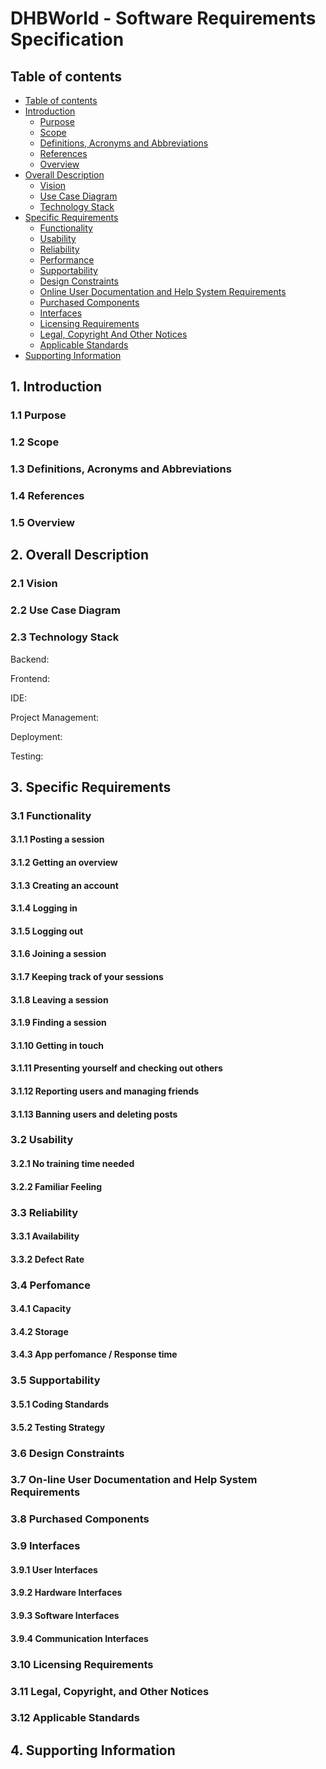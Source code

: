# DHBWorld - Software Requirements Specification 

## Table of contents
- [Table of contents](#table-of-contents)
- [Introduction](#1-introduction)
    - [Purpose](#11-purpose)
    - [Scope](#12-scope)
    - [Definitions, Acronyms and Abbreviations](#13-definitions-acronyms-and-abbreviations)
    - [References](#14-references)
    - [Overview](#15-overview)
- [Overall Description](#2-overall-description)
    - [Vision](#21-vision)
    - [Use Case Diagram](#22-use-case-diagram)
	- [Technology Stack](#23-technology-stack)
- [Specific Requirements](#3-specific-requirements)
    - [Functionality](#31-functionality)
    - [Usability](#32-usability)
    - [Reliability](#33-reliability)
    - [Performance](#34-performance)
    - [Supportability](#35-supportability)
    - [Design Constraints](#36-design-constraints)
    - [Online User Documentation and Help System Requirements](#37-on-line-user-documentation-and-help-system-requirements)
    - [Purchased Components](#purchased-components)
    - [Interfaces](#39-interfaces)
    - [Licensing Requirements](#310-licensing-requirements)
    - [Legal, Copyright And Other Notices](#311-legal-copyright-and-other-notices)
    - [Applicable Standards](#312-applicable-standards)
- [Supporting Information](#4-supporting-information)

## 1. Introduction

### 1.1 Purpose


### 1.2 Scope


### 1.3 Definitions, Acronyms and Abbreviations


### 1.4 References

### 1.5 Overview

## 2. Overall Description

### 2.1 Vision

### 2.2 Use Case Diagram

### 2.3 Technology Stack

Backend:

Frontend:

IDE:

Project Management:

Deployment:


Testing:


## 3. Specific Requirements

### 3.1 Functionality


#### 3.1.1 Posting a session

#### 3.1.2 Getting an overview


#### 3.1.3 Creating an account

#### 3.1.4 Logging in


#### 3.1.5 Logging out


#### 3.1.6 Joining a session

#### 3.1.7 Keeping track of your sessions

#### 3.1.8 Leaving a session

#### 3.1.9 Finding a session

#### 3.1.10 Getting in touch

#### 3.1.11 Presenting yourself and checking out others

#### 3.1.12 Reporting users and managing friends

#### 3.1.13 Banning users and deleting posts

### 3.2 Usability

#### 3.2.1 No training time needed

#### 3.2.2 Familiar Feeling

### 3.3 Reliability

#### 3.3.1 Availability

#### 3.3.2 Defect Rate

### 3.4 Perfomance

#### 3.4.1 Capacity

#### 3.4.2 Storage 

#### 3.4.3 App perfomance / Response time

### 3.5 Supportability

#### 3.5.1 Coding Standards

#### 3.5.2 Testing Strategy

### 3.6 Design Constraints

### 3.7 On-line User Documentation and Help System Requirements

### 3.8 Purchased Components

### 3.9 Interfaces

#### 3.9.1 User Interfaces

#### 3.9.2 Hardware Interfaces

#### 3.9.3 Software Interfaces

#### 3.9.4 Communication Interfaces

### 3.10 Licensing Requirements

### 3.11 Legal, Copyright, and Other Notices

### 3.12 Applicable Standards

## 4. Supporting Information
